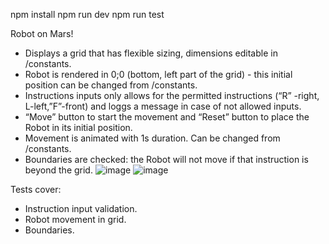 npm install
npm run dev
npm run test


Robot on Mars!

- Displays a grid that has flexible sizing, dimensions editable in /constants.
- Robot is rendered in 0;0 (bottom, left part of the grid) - this initial position can be changed from /constants.
- Instructions inputs only allows for the permitted instructions (“R” -right, L-left,”F”-front) and loggs a message in case of not allowed inputs.
- “Move” button to start the movement and “Reset” button to place the Robot in its initial position.
- Movement is animated with 1s duration. Can be changed from /constants.
- Boundaries are checked: the Robot will not move if that instruction is beyond the grid.
![image](https://github.com/user-attachments/assets/8df28b61-0cb9-40a7-a6b9-30f9069be1df)
![image](https://github.com/user-attachments/assets/e5a80347-8046-4ae0-8a52-ac6ac529917a)

Tests cover:
- Instruction input validation.
- Robot movement in grid.
- Boundaries.
